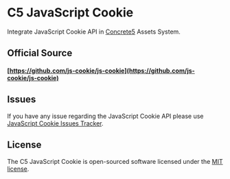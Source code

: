 # C5 JavaScript Cookie

Integrate JavaScript Cookie API in [Concrete5](https://github.com/concrete5/concrete5) Assets System.

## Official Source
#### [https://github.com/js-cookie/js-cookie](https://github.com/js-cookie/js-cookie)

## Issues
If you have any issue regarding the JavaScript Cookie API please use [JavaScript Cookie Issues Tracker](https://github.com/js-cookie/js-cookie/issues).

## License
The C5 JavaScript Cookie is open-sourced software licensed under the [MIT license](https://opensource.org/licenses/MIT).
